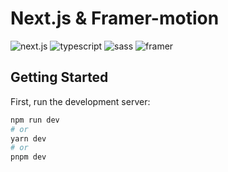 # Next.js & Framer-motion

<img src="https://img.shields.io/badge/Next.js-000000?style=flat&logo=next.js&logoColor=white" alt="next.js">
<img src="https://img.shields.io/badge/TypeScript-3178C6?style=flat&logo=typescript&logoColor=white" alt="typescript">
<img src="https://img.shields.io/badge/SASS-CC6699?style=flat&logo=sass&logoColor=white" alt="sass">
<img src="https://img.shields.io/badge/Framer-0055FF?style=flat&logo=framer&logoColor=white" alt="framer">

## Getting Started

First, run the development server:

```bash
npm run dev
# or
yarn dev
# or
pnpm dev
```
